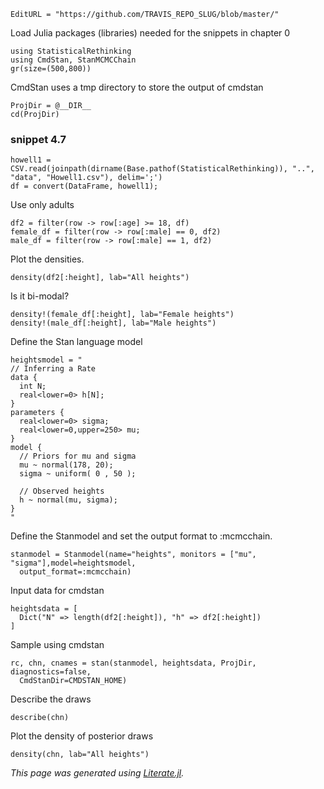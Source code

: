 ```@meta
EditURL = "https://github.com/TRAVIS_REPO_SLUG/blob/master/"
```

Load Julia packages (libraries) needed  for the snippets in chapter 0

```@example clip_07s
using StatisticalRethinking
using CmdStan, StanMCMCChain
gr(size=(500,800))
```

CmdStan uses a tmp directory to store the output of cmdstan

```@example clip_07s
ProjDir = @__DIR__
cd(ProjDir)
```

### snippet 4.7

```@example clip_07s
howell1 = CSV.read(joinpath(dirname(Base.pathof(StatisticalRethinking)), "..", "data", "Howell1.csv"), delim=';')
df = convert(DataFrame, howell1);
```

Use only adults

```@example clip_07s
df2 = filter(row -> row[:age] >= 18, df)
female_df = filter(row -> row[:male] == 0, df2)
male_df = filter(row -> row[:male] == 1, df2)
```

Plot the densities.

```@example clip_07s
density(df2[:height], lab="All heights")
```

Is it bi-modal?

```@example clip_07s
density!(female_df[:height], lab="Female heights")
density!(male_df[:height], lab="Male heights")
```

Define the Stan language model

```@example clip_07s
heightsmodel = "
// Inferring a Rate
data {
  int N;
  real<lower=0> h[N];
}
parameters {
  real<lower=0> sigma;
  real<lower=0,upper=250> mu;
}
model {
  // Priors for mu and sigma
  mu ~ normal(178, 20);
  sigma ~ uniform( 0 , 50 );

  // Observed heights
  h ~ normal(mu, sigma);
}
"
```

Define the Stanmodel and set the output format to :mcmcchain.

```@example clip_07s; continued = true
stanmodel = Stanmodel(name="heights", monitors = ["mu", "sigma"],model=heightsmodel,
  output_format=:mcmcchain)
```

Input data for cmdstan

```@example clip_07s
heightsdata = [
  Dict("N" => length(df2[:height]), "h" => df2[:height])
]
```

Sample using cmdstan

```@example clip_07s; continued = true
rc, chn, cnames = stan(stanmodel, heightsdata, ProjDir, diagnostics=false,
  CmdStanDir=CMDSTAN_HOME)
```

Describe the draws

```@example clip_07s
describe(chn)
```

Plot the density of posterior draws

```@example clip_07s
density(chn, lab="All heights")
```

*This page was generated using [Literate.jl](https://github.com/fredrikekre/Literate.jl).*


